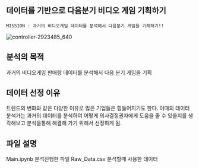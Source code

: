 ## 데이터를 기반으로 다음분기 비디오 게임 기획하기


```
MISSION : 과거의 비디오게임 데이터를 분석해서 다음분기 게임을 기획하기!!
```

![controller-2923485_640](https://user-images.githubusercontent.com/66814045/130912493-57e99940-de72-41fc-9f23-0ace6dcd3e50.png)

## 분석의 목적 

과거의 비디오게임 판매량 데이터를 분석해서 다음 분기 게임을 기획

## 데이터 선정 이유

트렌드의 변화와 같은 다양한 이유로 많은 기업들은 힘들어지기도 한다. 이때의 데이터 분석가는 과거의 데이터를 분석하여 어떻게 의사결정권자에게 도움을 줄 수 있을지를 생각해보고 분석을통해 해결해 가기 위해서 선정하게 됨.

## 파일 설명
Main.ipynb 분석진행한 파일
Raw_Data.csv 분석할때 사용한 데이터
